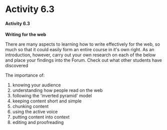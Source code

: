 # Activity 6.3

#### Activity 6.3

**Writing for the web**

There are many aspects to learning how to write effectively for the web, so much so that it could easily form an entire course in it's own right. As an introduction, however, carry out your own research on each of the below and place your findings into the Forum. Check out what other students have discovered

The importance of:

1. knowing your audience
2. understanding how people read on the web
3. following the 'inverted pyramid' model
4. keeping content short and simple
5. chunking content
6. using the active voice
7. putting content into context
8. editing and proofreading

